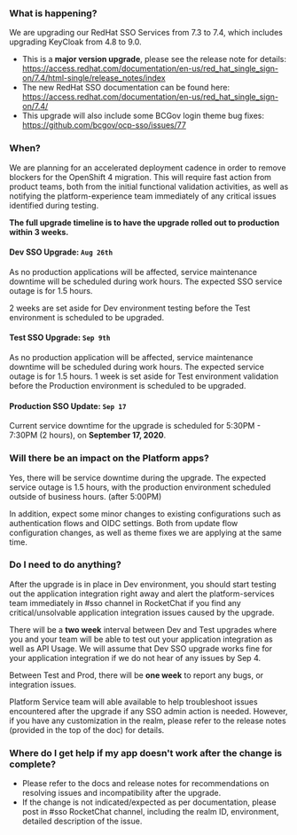 
### What is happening?

We are upgrading our RedHat SSO Services from 7.3 to 7.4, which includes upgrading KeyCloak from 4.8 to 9.0.
- This is a **major version upgrade**, please see the release note for details: https://access.redhat.com/documentation/en-us/red_hat_single_sign-on/7.4/html-single/release_notes/index
- The new RedHat SSO documentation can be found here: https://access.redhat.com/documentation/en-us/red_hat_single_sign-on/7.4/
- This upgrade will also include some BCGov login theme bug fixes: https://github.com/bcgov/ocp-sso/issues/77


### When?

We are planning for an accelerated deployment cadence in order to remove blockers for the OpenShift 4 migration.  This will require fast action from product teams, both from the initial functional validation activities, as well as notifying the platform-experience team immediately of any critical issues identified during testing.

**The full upgrade timeline is to have the upgrade rolled out to production within 3 weeks.**

#### Dev SSO Upgrade: `Aug 26th`
As no production applications will be affected, service maintenance downtime will be scheduled during work hours.  The expected SSO service outage is for 1.5 hours.

2 weeks are set aside for Dev environment testing before the Test environment is scheduled to be upgraded.

#### Test SSO Upgrade: `Sep 9th`
As no production application will be affected, service maintenance downtime will be scheduled during work hours.  The expected service outage is for 1.5 hours.
1 week is set aside for Test environment validation before the Production environment is scheduled to be upgraded.

#### Production SSO Update: `Sep 17`
Current service downtime for the upgrade is scheduled for 5:30PM - 7:30PM (2 hours), on **September 17, 2020**.


### Will there be an impact on the Platform apps?

Yes, there will be service downtime during the upgrade.  The expected service outage is 1.5 hours, with the production environment scheduled outside of business hours. (after 5:00PM)

In addition, expect some minor changes to existing configurations such as authentication flows and OIDC settings.  Both from update flow configuration changes, as well as theme fixes we are applying at the same time.


### Do I need to do anything?

After the upgrade is in place in Dev environment, you should start testing out the application integration right away and alert the platform-services team immediately in #sso channel in RocketChat if you find any critical/unsolvable application integration issues caused by the upgrade.

There will be a __two week__ interval between Dev and Test upgrades where you and your team will be able to test out your application integration as well as API Usage. We will assume that Dev SSO upgrade works fine for your application integration if we do not hear of any issues by Sep 4.

Between Test and Prod, there will be __one week__ to report any bugs, or integration issues.

Platform Service team will able available to help troubleshoot issues encountered after the upgrade if any SSO admin action is needed. However, if you have any customization in the realm, please refer to the release notes (provided in the top of the doc) for details.


### Where do I get help if my app doesn't work after the change is complete?

- Please refer to the docs and release notes for recommendations on resolving issues and incompatibility after the upgrade.
- If the change is not indicated/expected as per documentation, please post in #sso RocketChat channel, including the realm ID, environment, detailed description of the issue.

